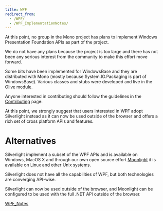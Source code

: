 ```yaml
---
title: WPF
redirect_from:
  - /WPF/
  - /WPF_ImplementationNotes/
---
```


At this point, no group in the Mono project has plans to implement Windows Presentation Foundation APIs as part of the project.

We do not have any plans because the project is too large and there has not been any serious interest from the community to make this effort move forward.

Some bits have been implemented for WindowsBase and they are distributed with Mono (mostly because System.IO.Packaging is part of WindowsBase). Various classes and stubs were developed and live in the [Olive](/archived/olive) module.

Anyone interested in contributing should follow the guidelines in the [Contributing](/community/contributing/) page.

At this point, we strongly suggest that users interested in WPF adopt Silverlight instead as it can now be used outside of the browser and offers a rich set of cross platform APIs and features.

Alternatives
============

Silverlight implement a subset of the WPF APIs and is available on Windows, MacOS X and through our own open source effort [Moonlight](/docs/web/moonlight/) it is available on Linux and other Unix systems.

Silverlight does not have all the capabilities of WPF, but both technologies are converging API-wise.

Silverlight can now be used outside of the browser, and Moonlight can be configured to be used with the full .NET API outside of the browser.

[WPF_Notes](/docs/gui/wpf/)

